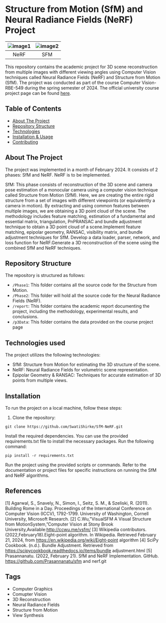 
# Structure from Motion (SfM) and Neural Radiance Fields (NeRF) Project


| ![image1](./NeRF/test_gif.gif) | ![image2](./sfm_p/Phase1/outputs/Registered_camera_poses_with_nonlinear_PnP2.png) |
|:--:|:---:|
| NeRF | SFM |



This repository contains the academic project for 3D scene reconstruction from multiple images with different viewing angles using Computer Vision techniques called Neural Radiance Fields (NeRF) and Structure from Motion (SfM). The project was conducted as part of the course Computer Vision-RBE-549 during the spring semester of 2024. The official university course project page can be found [here](https://pear.wpi.edu/teaching/rbe549/spring2024.html).


## Table of Contents
- [About The Project](#about-the-project)
- [Repository Structure](#repository-structure)
- [Technologies](#technologies)
- [Installation & Usage](#installation--usage)
- [Contributing](#contributing)


## About The Project
The project was implemented in a month of February 2024. It consists of 2 phases: SfM and NeRF. NeRF is to be implemented. 

SfM:
This phase consists of reconstruction of the 3D scene and camera pose estimation of a monocular camera using a computer vision technique called Structure from Motion (SfM). Here, we are creating the entire rigid structure from a set of images with different viewpoints (or equivalently a camera in motion). By extracting and using common features between multiple images, we are obtaining a 3D point cloud of the scene. The methodology includes feature matching, estimation of a fundamental and essential matrix, triangulation, PnPRANSAC and bundle adjustment technique to obtain a 3D point cloud of a scene.Implement feature matching, epipolar geometry, RANSAC, visibility matrix, and bundle adjustment techniques for SfM. Develop a data loader, parser, network, and loss function for NeRF.Generate a 3D reconstruction of the scene using the combined SfM and NeRF techniques.


## Repository Structure
The repository is structured as follows:

- `/Phase1`: This folder contains all the source code for the Structure from Motion.
- `/Phase2`: This folder will hold all the source code for the Neural Radiance Fields (NeRF).
- `/report`: This folder contains the academic report documenting the project, including the methodology, experimental results, and conclusions.
- `/p3Data`: This folder contains the data provided on the course project page 

## Technologies used
The project utilizes the following technologies:


- SfM: Structure from Motion for estimating the 3D structure of the scene.
- NeRF: Neural Radiance Fields for volumetric scene representation.
- Epipolar Geometry & RANSAC: Techniques for accurate estimation of 3D points from multiple views.


## Installation
To run the project on a local machine, follow these steps:

1. Clone the repository:

```shell
git clone https://github.com/SwatiShirke/SfM-NeRF.git
 ```
 
Install the required dependencies. You can use the provided requirements.txt file to install the necessary packages. Run the following command:


```shell
pip install -r requirements.txt
 ```
 
Run the project using the provided scripts or commands. Refer to the documentation or project files for specific instructions on running the SfM and NeRF algorithms.

## References

[1] Agarwal, S., Snavely, N., Simon, I., Seitz, S. M., & Szeliski, R. (2011).
Building Rome in a Day. Proceedings of the International Conference on
Computer Vision (ICCV), 1792-1799. University of Washington, Cornell
University, Microsoft Research.
[2] C.Wu,”VisualSFM A Visual Structure from MotionSystem,”Computer
Vision at Stony Brook University,Available:http://ccwu.me/vsfm/
[3] Wikipedia contributors.(2022,February18).Eight-point
algorithm. In Wikipedia. Retrieved February 21, 2024, from
https://en.wikipedia.org/wiki/Eight-point algorithm
[4] SciPy Cookbook. (n.d.). Bundle Adjustment. Retrieved from
https://scipycookbook.readthedocs.io/items/bundle adjustment.html
[5] Prasannanatu. (2022, February 21). SfM and NeRF Implementation.
GitHub. https://github.com/Prasannanatu/sfm and nerf.git


## Tags

- Computer Graphics
- Comupter Vision
- 3D Reconstruction
- Neural Radiance Fields
- Structure from Motion
- View Synthesis 


